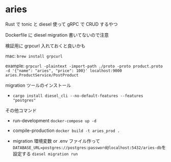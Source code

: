 # aries

Rust で tonic と diesel 使って gRPC で CRUD するやつ

Dockerfile に diesel migration 書いてないので注意

検証用に grpcurl 入れておくと良いかも

mac: `brew install grpcurl`

example: `grpcurl -plaintext -import-path ./proto -proto product.proto -d '{"name": "aries", "price": 100}' localhost:9000 aries.ProductService/PostProduct`

migration ツールのインストール

- `cargo install diesel_cli --no-default-features --features "postgres"`

その他コマンド

- run-development
  `docker-compose up -d`

- compile-production
  `docker build -t aries_prod .`

- migration
  環境変数 or .env ファイル作って`DATABASE_URL=postgres://postgres:password@localhost:5432/aries-db`を設定する
  `diesel migration run`
